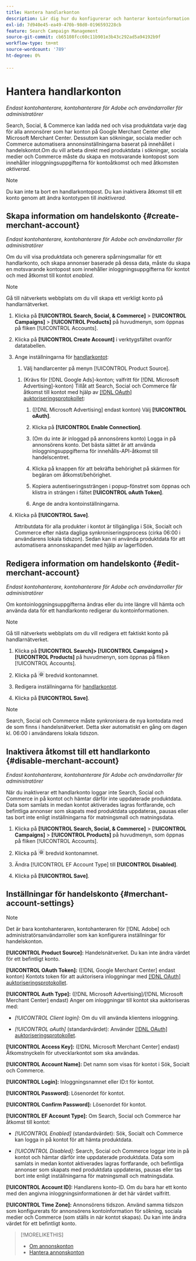 ```yaml
---
title: Hantera handlarkonton
description: Lär dig hur du konfigurerar och hanterar kontoinformation för ett handlarcenterkonto.
exl-id: 7d940e45-ea49-470b-98d0-0196593228cb
feature: Search Campaign Management
source-git-commit: cb65108fcc60c11b901e3b43c292ad5a94192b9f
workflow-type: tm+mt
source-wordcount: '789'
ht-degree: 0%

---
```


# Hantera handlarkonton

*Endast kontohanterare, kontohanterare för Adobe och användarroller för administratörer*

Search, Social, &amp; Commerce kan ladda ned och visa produktdata varje dag för alla annonsörer som har konton på Google Merchant Center eller Microsoft Merchant Center. Dessutom kan sökningar, sociala medier och Commerce automatisera annonsinställningarna baserat på innehållet i handelskontot.Om du vill arbeta direkt med produktdata i sökningar, sociala medier och Commerce måste du skapa en motsvarande kontopost som innehåller inloggningsuppgifterna för kontoåtkomst och med åtkomsten *aktiverad*.

>[!NOTE]
>
>Du kan inte ta bort en handlarkontopost. Du kan inaktivera åtkomst till ett konto genom att ändra kontotypen till *inaktiverad*.

## Skapa information om handelskonto {#create-merchant-account}

*Endast kontohanterare, kontohanterare för Adobe och användarroller för administratörer*

Om du vill visa produktdata och generera spårningsmallar för ett handlarkonto, och skapa annonser baserade på dessa data, måste du skapa en motsvarande kontopost som innehåller inloggningsuppgifterna för kontot och med åtkomst till kontot *enabled*.

>[!NOTE]
>
>Gå till nätverkets webbplats om du vill skapa ett verkligt konto på handlarnätverket.

1. Klicka på **[!UICONTROL Search, Social, & Commerce]** \> **[!UICONTROL Campaigns]** \> **[!UICONTROL Products]** på huvudmenyn, som öppnas på fliken [!UICONTROL Accounts].

1. Klicka på **[!UICONTROL Create Account]** i verktygsfältet ovanför datatabellen.

1. Ange inställningarna för [handlarkontot](#merchant-account-settings):

   1. Välj handlarcenter på menyn [!UICONTROL Product Source].

   <!--

   1. ([!DNL Meta Ads] accounts only) Log in to the [!DNL Meta Ads] account.

   And are there additional steps just for Meta? If so, create a separate procedure for it.
   
   -->

   1. (Krävs för [!DNL Google Ads]-konton; valfritt för [!DNL Microsoft Advertising]-konton) Tillåt att Search, Social och Commerce får åtkomst till kontot med hjälp av [[!DNL OAuth] auktoriseringsprotokollet](https://oauth.net/2/):

      1. ([!DNL Microsoft Advertising] endast konton) Välj **[!UICONTROL oAuth]**.

      1. Klicka på **[!UICONTROL Enable Connection]**.

      1. (Om du inte är inloggad på annonsörens konto) Logga in på annonsörens konto. Det bästa sättet är att använda inloggningsuppgifterna för innehålls-API-åtkomst till handelscentret.

      1. Klicka på knappen för att bekräfta behörighet på skärmen för begäran om åtkomst/behörighet.

      1. Kopiera autentiseringssträngen i popup-fönstret som öppnas och klistra in strängen i fältet **[!UICONTROL oAuth Token]**.

      1. Ange de andra kontoinställningarna.

1. Klicka på **[!UICONTROL Save]**.

   Attributdata för alla produkter i kontot är tillgängliga i Sök, Socialt och Commerce efter nästa dagliga synkroniseringsprocess (cirka 06:00 i användarens lokala tidszon). Sedan kan ni använda produktdata för att automatisera annonsskapandet med hjälp av lagerflöden.

## Redigera information om handelskonto {#edit-merchant-account}

*Endast kontohanterare, kontohanterare för Adobe och användarroller för administratörer*

Om kontoinloggningsuppgifterna ändras eller du inte längre vill hämta och använda data för ett handlarkonto redigerar du kontoinformationen.

>[!NOTE]
>
>Gå till nätverkets webbplats om du vill redigera ett faktiskt konto på handlarnätverket.

1. Klicka på **[!UICONTROL Search]\> [!UICONTROL Campaigns] \>[!UICONTROL Products]** på huvudmenyn, som öppnas på fliken [!UICONTROL Accounts].

1. Klicka på ![Visa/redigera inställningar](/help/search-social-commerce/assets/settings.png "Visa/redigera inställningar") bredvid kontonamnet.

1. Redigera inställningarna för [handlarkontot](#merchant-account-settings).

1. Klicka på **[!UICONTROL Save]**.

>[!NOTE]
>
>Search, Social och Commerce måste synkronisera de nya kontodata med de som finns i handelsnätverket. Detta sker automatiskt en gång om dagen kl. 06:00 i användarens lokala tidszon.

## Inaktivera åtkomst till ett handlarkonto {#disable-merchant-account}

*Endast kontohanterare, kontohanterare för Adobe och användarroller för administratörer*

När du inaktiverar ett handlarkonto loggar inte Search, Social och Commerce in på kontot och hämtar därför inte uppdaterade produktdata. Data som samlats in medan kontot aktiverades lagras fortfarande, och befintliga annonser som skapats med produktdata uppdateras, pausas eller tas bort inte enligt inställningarna för matningsmall och matningsdata.

1. Klicka på **[!UICONTROL Search, Social, & Commerce]** \> **[!UICONTROL Campaigns]** \> **[!UICONTROL Products]** på huvudmenyn, som öppnas på fliken [!UICONTROL Accounts].

1. Klicka på ![Visa/redigera inställningar](/help/search-social-commerce/assets/settings.png "Visa/redigera inställningar") bredvid kontonamnet.

1. Ändra [!UICONTROL EF Account Type] till **[!UICONTROL Disabled]**.

1. Klicka på **[!UICONTROL Save]**.

## Inställningar för handelskonto {#merchant-account-settings}

>[!NOTE]
>
>Det är bara kontohanteraren, kontohanteraren för [!DNL Adobe] och administratörsanvändarroller som kan konfigurera inställningar för handelskonton.

**[!UICONTROL Product Source]:** Handelsnätverket. Du kan inte ändra värdet för ett befintligt konto.

**[!UICONTROL OAuth Token]:** ([!DNL Google Merchant Center] endast konton) Kontots token för att auktorisera inloggningar med [[!DNL OAuth] auktoriseringsprotokollet](https://oauth.net/2/).

**[!UICONTROL Auth Type]:** ([!DNL Microsoft Advertising]/[!DNL Microsoft Merchant Center] endast) Anger om inloggningar till kontot ska auktoriseras med:

* *[!UICONTROL Client login]:* Om du vill använda klientens inloggning.

* *[!UICONTROL oAuth]* (standardvärdet): Använder [[!DNL OAuth] auktoriseringsprotokollet](https://oauth.net/2/).

**[!UICONTROL Access Key]:** ([!DNL Microsoft Merchant Center] endast) Åtkomstnyckeln för utvecklarkontot som ska användas.

**[!UICONTROL Account Name]:** Det namn som visas för kontot i Sök, Socialt och Commerce.

**[!UICONTROL Login]:** Inloggningsnamnet eller ID:t för kontot.

**[!UICONTROL Password]:** Lösenordet för kontot.

**[!UICONTROL Confirm Password]:** Lösenordet för kontot.

**[!UICONTROL EF Account Type]:** Om Search, Social och Commerce har åtkomst till kontot:

* *[!UICONTROL Enabled]* (standardvärdet): Sök, Socialt och Commerce kan logga in på kontot för att hämta produktdata.

* *[!UICONTROL Disabled]:* Search, Social och Commerce loggar inte in på kontot och hämtar därför inte uppdaterade produktdata. Data som samlats in medan kontot aktiverades lagras fortfarande, och befintliga annonser som skapats med produktdata uppdateras, pausas eller tas bort inte enligt inställningarna för matningsmall och matningsdata.

**[!UICONTROL Account ID]:** Handlarens konto-ID. Om du bara har ett konto med den angivna inloggningsinformationen är det här värdet valfritt.

**[!UICONTROL Time Zone]:** Annonsörens tidszon. Använd samma tidszon som konfigurerats för annonsörens kontoinformation för sökning, sociala medier och Commerce (som ställs in när kontot skapas). Du kan inte ändra värdet för ett befintligt konto.

>[!MORELIKETHIS]
>
>* [Om annonskonton](ad-network-account-about.md)
>* [Hantera annonskonton](ad-network-account-manage.md)
